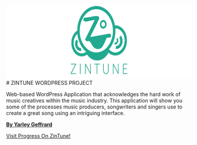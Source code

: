 <img src="https://raw.githubusercontent.com/ygeffrard/zintune/dev/zintunesc_long.png" alt="ZinTune" style="height: 200px;">
# ZINTUNE WORDPRESS PROJECT

Web-based WordPress Application that acknowledges the hard work of music creatives within the music industry. This application will show you some of the processes music producers, songwriters and singers use to create a great song using an intriguing interface.

**[By Yarley Geffrard](http://www.ynodesigns.com)**

[Visit Progress On ZinTune!](http://www.zintune.com)
